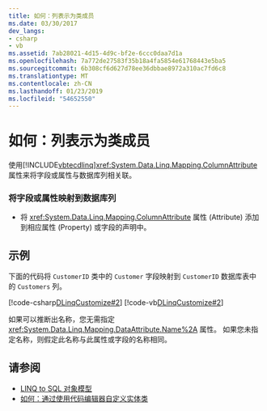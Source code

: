 ```yaml
---
title: 如何：列表示为类成员
ms.date: 03/30/2017
dev_langs:
- csharp
- vb
ms.assetid: 7ab28021-4d15-4d9c-bf2e-6ccc0daa7d1a
ms.openlocfilehash: 7a772de27583f35b18a4fa5854e61768443e5ba5
ms.sourcegitcommit: 6b308cf6d627d78ee36dbbae8972a310ac7fd6c8
ms.translationtype: MT
ms.contentlocale: zh-CN
ms.lasthandoff: 01/23/2019
ms.locfileid: "54652550"
---
```

# <a name="how-to-represent-columns-as-class-members"></a>如何：列表示为类成员
使用[!INCLUDE[vbtecdlinq](../../../../../../includes/vbtecdlinq-md.md)]<xref:System.Data.Linq.Mapping.ColumnAttribute>属性来将字段或属性与数据库列相关联。  
  
### <a name="to-map-a-field-or-property-to-a-database-column"></a>将字段或属性映射到数据库列  
  
-   将 <xref:System.Data.Linq.Mapping.ColumnAttribute> 属性 (Attribute) 添加到相应属性 (Property) 或字段的声明中。  
  
## <a name="example"></a>示例  
 下面的代码将 `CustomerID` 类中的 `Customer` 字段映射到 `CustomerID` 数据库表中的 `Customers` 列。  
  
 [!code-csharp[DLinqCustomize#2](../../../../../../samples/snippets/csharp/VS_Snippets_Data/DLinqCustomize/cs/Program.cs#2)]
 [!code-vb[DLinqCustomize#2](../../../../../../samples/snippets/visualbasic/VS_Snippets_Data/DLinqCustomize/vb/Module1.vb#2)]  
  
 如果可以推断出名称，您无需指定 <xref:System.Data.Linq.Mapping.DataAttribute.Name%2A> 属性。 如果您未指定名称，则假定此名称与此属性或字段的名称相同。  
  
## <a name="see-also"></a>请参阅
- [LINQ to SQL 对象模型](../../../../../../docs/framework/data/adonet/sql/linq/the-linq-to-sql-object-model.md)
- [如何：通过使用代码编辑器自定义实体类](../../../../../../docs/framework/data/adonet/sql/linq/how-to-customize-entity-classes-by-using-the-code-editor.md)
